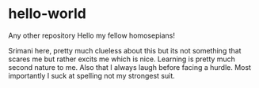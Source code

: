 # hello-world
Any other repository
Hello my fellow homosepians!

Srimani here, pretty much clueless about this but its not something that scares me but rather excits me which is nice.
Learning is pretty much second nature to me.
Also that I always laugh before facing a hurdle.
Most importantly I suck at spelling not my strongest suit.
